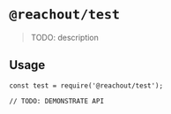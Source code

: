 # `@reachout/test`

> TODO: description

## Usage

```
const test = require('@reachout/test');

// TODO: DEMONSTRATE API
```
